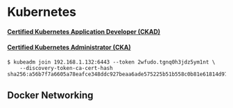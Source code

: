 # Kubernetes
#### [Certified Kubernetes Application Developer (CKAD)](https://docs.google.com/document/d/1nPPomtyt88qICINCTWU7efUKLbFIDlL0obUfBCNVeoU/edit?usp=sharing)
#### [Certified Kubernetes Administrator (CKA)](https://docs.google.com/document/d/1FZbpJELPc-E6WiTdUDnEHYruRALngNZ52z-x10y9emI/edit?usp=sharing)



``` 
$ kubeadm join 192.168.1.132:6443 --token 2wfudo.tgnq0h3jdz5ym1nt \
    --discovery-token-ca-cert-hash sha256:a56b7f7a6605a78eafce348ddc927beaa6ade575225b51b558c0b81e61814d97 
```

## Docker Networking

